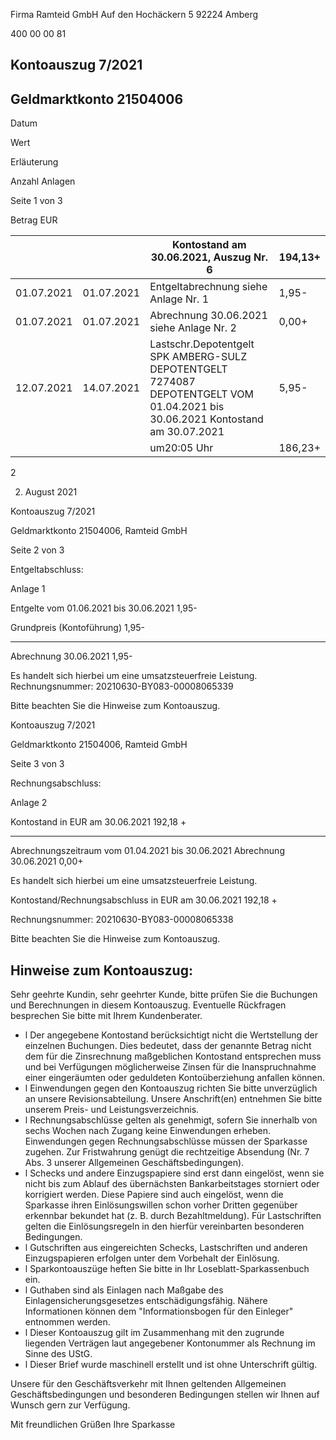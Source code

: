 <!-- image -->

Firma Ramteid GmbH Auf den Hochäckern 5 92224 Amberg

400 00 00  81

## Kontoauszug 7/2021

## Geldmarktkonto 21504006

Datum

Wert

Erläuterung

Anzahl Anlagen

Seite 1 von 3

Betrag EUR

|            |            | Kontostand am 30.06.2021, Auszug Nr. 6                                                                                         | 194,13+   |
|------------|------------|--------------------------------------------------------------------------------------------------------------------------------|-----------|
| 01.07.2021 | 01.07.2021 | Entgeltabrechnung siehe Anlage Nr. 1                                                                                           | 1,95-     |
| 01.07.2021 | 01.07.2021 | Abrechnung 30.06.2021 siehe Anlage Nr. 2                                                                                       | 0,00+     |
| 12.07.2021 | 14.07.2021 | Lastschr.Depotentgelt SPK AMBERG-SULZ DEPOTENTGELT 7274087 DEPOTENTGELT VOM 01.04.2021 bis 30.06.2021 Kontostand am 30.07.2021 | 5,95-     |
|            |            | um20:05 Uhr                                                                                                                    | 186,23+   |

2

2. August 2021

<!-- image -->

Kontoauszug 7/2021

Geldmarktkonto 21504006,   Ramteid GmbH

Seite 2 von 3

Entgeltabschluss:

Anlage     1

Entgelte vom 01.06.2021 bis 30.06.2021                               1,95-

Grundpreis (Kontoführung)                              1,95-

--------------

Abrechnung 30.06.2021                                                1,95-

Es handelt sich hierbei um eine umsatzsteuerfreie Leistung. Rechnungsnummer: 20210630-BY083-00008065339

Bitte beachten Sie die Hinweise zum Kontoauszug.

<!-- image -->

Kontoauszug 7/2021

Geldmarktkonto 21504006,   Ramteid GmbH

Seite 3 von 3

Rechnungsabschluss:

Anlage     2

Kontostand in EUR am 30.06.2021                                   192,18 +

--------------

Abrechnungszeitraum vom 01.04.2021 bis 30.06.2021 Abrechnung 30.06.2021                                                0,00+

Es handelt sich hierbei um eine umsatzsteuerfreie Leistung.

Kontostand/Rechnungsabschluss in EUR am 30.06.2021                192,18 +

Rechnungsnummer: 20210630-BY083-00008065338

Bitte beachten Sie die Hinweise zum Kontoauszug.

## Hinweise zum Kontoauszug:

Sehr geehrte Kundin, sehr geehrter Kunde, bitte prüfen Sie die Buchungen und Berechnungen in diesem Kontoauszug. Eventuelle Rückfragen besprechen Sie bitte mit Ihrem Kundenberater.

- l Der angegebene Kontostand berücksichtigt nicht die Wertstellung der einzelnen Buchungen. Dies bedeutet, dass der genannte Betrag nicht dem für die Zinsrechnung maßgeblichen Kontostand entsprechen muss und bei Verfügungen möglicherweise Zinsen für die Inanspruchnahme einer eingeräumten oder geduldeten Kontoüberziehung anfallen können.
- l Einwendungen gegen den Kontoauszug richten Sie bitte unverzüglich an unsere Revisionsabteilung. Unsere Anschrift(en) entnehmen Sie bitte unserem Preis- und Leistungsverzeichnis.
- l Rechnungsabschlüsse gelten als genehmigt, sofern Sie innerhalb von sechs Wochen nach Zugang keine Einwendungen erheben. Einwendungen gegen Rechnungsabschlüsse müssen der Sparkasse zugehen. Zur Fristwahrung genügt die rechtzeitige Absendung (Nr. 7 Abs. 3 unserer Allgemeinen Geschäftsbedingungen).
- l Schecks und andere Einzugspapiere sind erst dann eingelöst, wenn sie nicht bis zum Ablauf des übernächsten Bankarbeitstages storniert oder korrigiert werden. Diese Papiere sind auch eingelöst, wenn die Sparkasse ihren Einlösungswillen schon vorher Dritten gegenüber erkennbar bekundet hat (z. B. durch Bezahltmeldung). Für Lastschriften gelten die Einlösungsregeln in den hierfür vereinbarten besonderen Bedingungen.
- l Gutschriften aus eingereichten Schecks, Lastschriften und anderen Einzugspapieren erfolgen unter dem Vorbehalt der Einlösung.
- l Sparkontoauszüge heften Sie bitte in Ihr Loseblatt-Sparkassenbuch ein.
- l Guthaben sind als Einlagen nach Maßgabe des Einlagensicherungsgesetzes entschädigungsfähig. Nähere Informationen können dem "Informationsbogen für den Einleger" entnommen werden.
- l Dieser Kontoauszug gilt im Zusammenhang mit den zugrunde liegenden Verträgen laut angegebener Kontonummer als Rechnung im Sinne des UStG.
- l Dieser Brief wurde maschinell erstellt und ist ohne Unterschrift gültig.

Unsere für den Geschäftsverkehr mit Ihnen geltenden Allgemeinen Geschäftsbedingungen und besonderen Bedingungen stellen wir Ihnen auf Wunsch gern zur Verfügung.

Mit freundlichen Grüßen Ihre Sparkasse